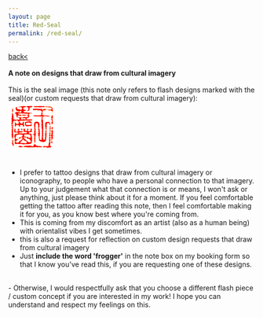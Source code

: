 ```yaml
---
layout: page
title: Red-Seal
permalink: /red-seal/
---
```

<a href="/">back< </a>  
<br>
**A note on designs that draw from cultural imagery**  
<br>
This is the seal image (this note only refers to flash designs marked with the seal)(or custom requests that draw from cultural imagery):  
![red-seal](/images/red-seal.png)  
<br>
- I prefer to tattoo designs that draw from cultural imagery or iconography, to people who have a personal connection to that imagery. Up to your judgement what that connection is or means, I won't ask or anything, just please think about it for a moment. If you feel comfortable getting the tattoo after reading this note, then I feel comfortable making it for you, as you know best where you're coming from.  
- This is coming from my discomfort as an artist (also as a human being) with orientalist vibes I get sometimes.  
- this is also a request for reflection on custom design requests that draw from cultural imagery  
- Just **include the word 'frogger'** in the note box on my booking form so that I know you've read this, if you are requesting one of these designs.  
<br>
- Otherwise, I would respectfully ask that you choose a different flash piece / custom concept if you are interested in my work! I hope you can understand and respect my feelings on this.  